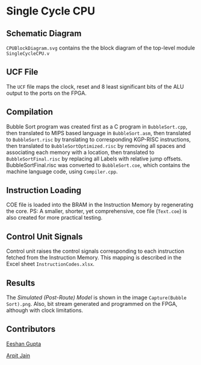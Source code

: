 # Single Cycle CPU

## Schematic Diagram

`CPUBlockDiagram.svg` contains the the block diagram of the top-level module
`SingleCycleCPU.v`

## UCF File

The `UCF` file maps the clock, reset and 8 least significant bits of the ALU output to the ports on the FPGA.

## Compilation

Bubble Sort program was created first as a C program in `BubbleSort.cpp`, then translated
to MIPS based language in `BubbleSort.asm`, then translated to `BubbleSort.risc` by
translating to corresponding KGP-RISC instructions, then translated to
`BubbleSortOptimized.risc` by removing all spaces and associating each memory with
a location, then translated to `BubbleSortFinal.risc` by replacing all Labels with relative
jump offsets. BubbleSortFinal.risc was converted to `BubbleSort.coe`, which
contains the machine language code, using `Compiler.cpp`.

## Instruction Loading

COE file is loaded into the BRAM in the Instruction Memory by regenerating the core.
PS: A smaller, shorter, yet comprehensive, coe file (`Text.coe`) is also created for more practical testing.

## Control Unit Signals

Control unit raises the control signals corresponding to each instruction fetched from the
Instruction Memory. This mapping is described in the Excel sheet
`InstructionCodes.xlsx`.

## Results

The *Simulated (Post-Route) Model* is shown in the image `Capture(Bubble Sort).png`. Also, bit stream generated and programmed on the FPGA, although with clock limitations.

## Contributors

[Eeshan Gupta](https://github.com/eeshan9815)

[Arpit Jain](https://github.com/arpitkjain)

